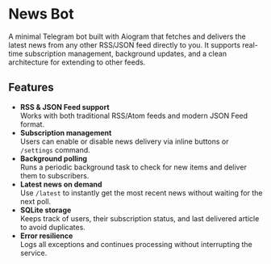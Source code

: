 # News Bot

A minimal Telegram bot built with Aiogram that fetches and delivers the latest news from any other RSS/JSON feed directly to you.
It supports real-time subscription management, background updates, and a clean architecture for extending to other feeds.

## Features

- **RSS & JSON Feed support**  
  Works with both traditional RSS/Atom feeds and modern JSON Feed format.
- **Subscription management**  
  Users can enable or disable news delivery via inline buttons or `/settings` command.
- **Background polling**  
  Runs a periodic background task to check for new items and deliver them to subscribers.
- **Latest news on demand**  
  Use `/latest` to instantly get the most recent news without waiting for the next poll.
- **SQLite storage**  
  Keeps track of users, their subscription status, and last delivered article to avoid duplicates.
- **Error resilience**  
  Logs all exceptions and continues processing without interrupting the service.
